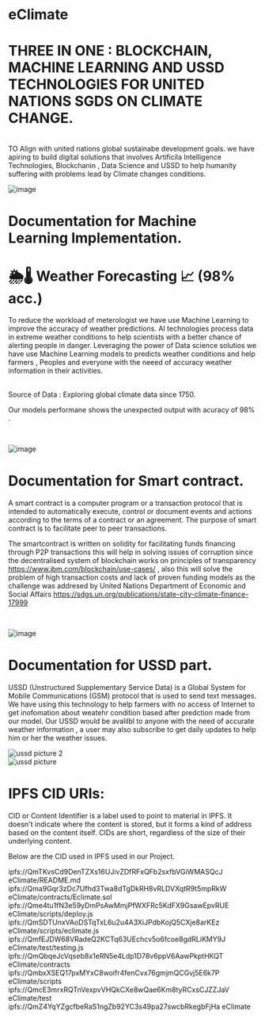 # eClimate
# THREE IN ONE : BLOCKCHAIN, MACHINE LEARNING AND USSD TECHNOLOGIES FOR UNITED NATIONS SGDS ON CLIMATE CHANGE.

<br/>
TO Align with united nations global sustainabe development goals. we have apiring to build digital solutions that involves Artificila Intelligence Technologies, Blockchanin , Data Science and USSD to help humanity suffering with problems lead by Climate changes conditions.

![image](https://user-images.githubusercontent.com/88959075/204125396-787bc7be-97e0-4740-aba6-c36bc0ee27c4.png)


# Documentation for Machine Learning Implementation.

# 🌦🌡 Weather Forecasting 📈 (98% acc.)

To reduce the workload of meterologist we have use Machine Learning to improve the accuracy of weather predictions. AI technologies process data in extreme weather conditions to help scientists with a better chance of alerting people in danger.
Leveraging the power of Data science solutios we have use Machine Learning models to predicts weather conditions and help farmers , Peoples and everyone with the neeed of accuracy weather information in their activities.

<br/>
Source of Data : Exploring global climate data since 1750.
<br/>

Our models performane shows the unexpected output with acuracy of 98% . 

<br/>

![image](https://user-images.githubusercontent.com/88959075/204126712-05bfed8e-e43f-4626-b8ac-7736b883a199.png)










# Documentation for Smart contract.

A smart contract is a computer program or a transaction protocol that is intended to automatically execute, control or document events and actions according to the terms of a contract or an agreement.
The purpose of smart contract is to facilitate peer to peer transactions.

The smartcontract is written on solidity for facilitating funds financing through P2P transactions
this will help in solving issues of corruption since the decentralised system of blockchain works on 
principles of transparency https://www.ibm.com/blockchain/use-cases/ , also this will solve the problem of
high transaction costs and lack of proven funding models as the challenge was addresed by United Nations Department 
of Economic and Social Affairs https://sdgs.un.org/publications/state-city-climate-finance-17999

<br/>

![image](https://user-images.githubusercontent.com/88959075/204127177-e04969d7-c138-47a8-b67d-8f122c47ef90.png)


# Documentation for USSD part.

USSD (Unstructured Supplementary Service Data) is a Global System for Mobile Communications (GSM) protocol that is used to send text messages.
We have using this technology to help farmers with no access of Internet to get inofomation about weatehr condition based after predction made from our model.
Our USSD would be avalilbl to anyone with the need of accurate weather information , a user may also subscribe to get daily updates to help him or her the weather issues.


![ussd picture 2](https://user-images.githubusercontent.com/88959075/204124343-ca01b056-d74f-42a8-b79c-682854c91f8d.png)
<br/>
![ussd picture](https://user-images.githubusercontent.com/88959075/204124371-8172509b-3887-4fb9-8499-ee3e96e4dcd5.png)


# IPFS CID URIs:
CID or Content Identifier is a label used to point to material in IPFS. It doesn't indicate where the content is stored, but it forms a kind of address based on the content itself. CIDs are short, regardless of the size of their underlying content.

Below are the CID used in IPFS used in our Project.

 ipfs://QmTKvsCd9DenTZXs16UJivZDfRFxQFb2sxfbVGiWMASQcJ eClimate/README.md
 ipfs://Qma9Gqr3zDc7Ufhd3Twa8dTgDkRH8vRLDVXqtR9t5mpRkW eClimate/contracts/Eclimate.sol
 ipfs://Qme4tu1fN3e59yDmPsAwMmjPfWXFRc5KdFX9GsawEpvRUE eClimate/scripts/deploy.js
 ipfs://QmSDTUnxVAoDSTqTxL6u2u4A3XiJPdbKojQ5CXje8arKEz eClimate/scripts/eclimate.js
 ipfs://QmfEJDW68VRadeQ2KCTq63UEchcv5o6fcoe8gdRLiKMY9J eClimate/test/testing.js
 ipfs://QmQbqeJcVqseb8x1eRN5e4Ldp1D78v6ppV6AawPkptHKQT eClimate/contracts
 ipfs://QmbxXSEQ17pxMYxC8woifr4fenCvx76gmjmQCGvj5E6k7P eClimate/scripts
 ipfs://QmcE3mrxRQTnVexpvVHQkCXe8wQae6Km8tyRCxsCJZZJaV eClimate/test
 ipfs://QmZ4YqYZgcfbeRaS1ngZb92YC3s49pa27swcbRkegbFjHa eClimate

